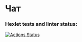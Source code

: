 # Чат

### Hexlet tests and linter status:
[![Actions Status](https://github.com/Bosqy/frontend-project-12/workflows/hexlet-check/badge.svg)](https://github.com/Bosqy/frontend-project-12/actions)
